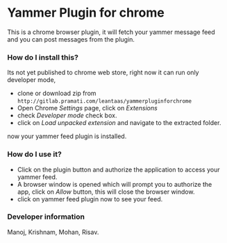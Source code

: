 # Yammer Plugin for chrome



This is a chrome browser plugin, it will fetch your yammer message feed and you can post messages from the plugin.

### How do I install this?

Its not yet published to chrome web store, 
right now it can run only developer mode,

+ clone or download zip from ```http://gitlab.pramati.com/leantaas/yammerpluginforchrome```
+ Open Chrome *Settings* page, click on *Extensions*
+ check *Developer mode* check box.
+ click on *Load unpacked extension* and navigate to the extracted folder.

now your yammer feed plugin is installed.

### How do I use it?

+ Click on the plugin button and authorize the application to access your yammer feed.
+ A browser window is opened which will prompt you to authorize the app, click on *Allow* button, this will close the browser window.
+ click on yammer feed plugin now to see your feed.


### Developer information

Manoj, Krishnam, Mohan, Risav.